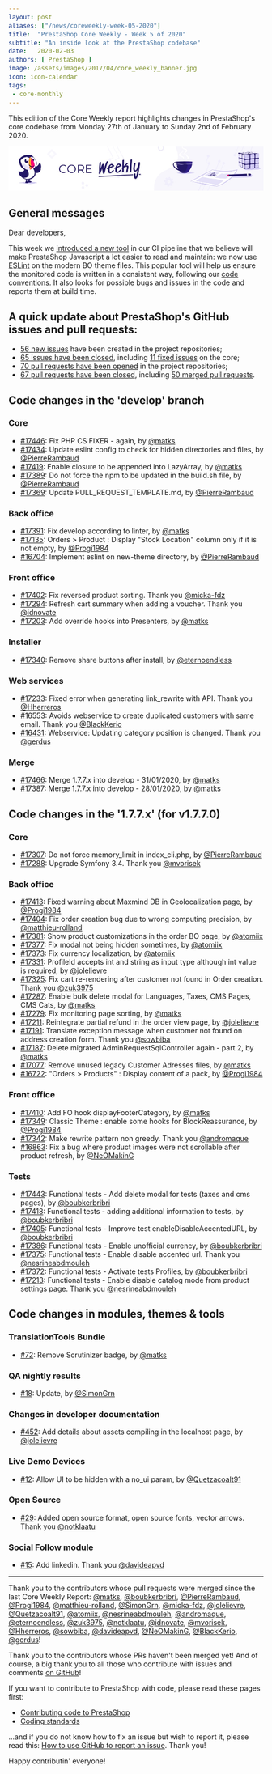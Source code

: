 ```yaml
---
layout: post
aliases: ["/news/coreweekly-week-05-2020"]
title:  "PrestaShop Core Weekly - Week 5 of 2020"
subtitle: "An inside look at the PrestaShop codebase"
date:   2020-02-03
authors: [ PrestaShop ]
image: /assets/images/2017/04/core_weekly_banner.jpg
icon: icon-calendar
tags:
 - core-monthly
---
```


This edition of the Core Weekly report highlights changes in PrestaShop's core codebase from Monday 27th of January to Sunday 2nd of February 2020.

![Core Weekly banner](/assets/images/2018/12/banner-core-weekly.jpg)

## General messages

Dear developers,

This week we [introduced a new tool](https://github.com/PrestaShop/PrestaShop/pull/16704) in our CI pipeline that we believe will make PrestaShop Javascript a lot easier to read and maintain: we now use [ESLint](https://eslint.org/) on the modern BO theme files. This popular tool will help us ensure the monitored code is written in a consistent way, following our [code conventions](https://devdocs.prestashop.com/1.7/development/coding-standards/#javascript-code-conventions). It also looks for possible bugs and issues in the code and reports them at build time.

## A quick update about PrestaShop's GitHub issues and pull requests:

- [56 new issues](https://github.com/search?q=org%3APrestaShop+is%3Apublic++-repo%3Aprestashop%2Fprestashop.github.io++is%3Aissue+created%3A2020-01-27..2020-02-02) have been created in the project repositories;
- [65 issues have been closed](https://github.com/search?q=org%3APrestaShop+is%3Apublic++-repo%3Aprestashop%2Fprestashop.github.io++is%3Aissue+closed%3A2020-01-27..2020-02-02), including [11 fixed issues](https://github.com/search?q=org%3APrestaShop+is%3Apublic++-repo%3Aprestashop%2Fprestashop.github.io++is%3Aissue+label%3Afixed+closed%3A2020-01-27..2020-02-02) on the core;
- [70 pull requests have been opened](https://github.com/search?q=org%3APrestaShop+is%3Apublic++-repo%3Aprestashop%2Fprestashop.github.io++is%3Apr+created%3A2020-01-27..2020-02-02) in the project repositories;
- [67 pull requests have been closed](https://github.com/search?q=org%3APrestaShop+is%3Apublic++-repo%3Aprestashop%2Fprestashop.github.io++is%3Apr+closed%3A2020-01-27..2020-02-02), including [50 merged pull requests](https://github.com/search?q=org%3APrestaShop+is%3Apublic++-repo%3Aprestashop%2Fprestashop.github.io++is%3Apr+merged%3A2020-01-27..2020-02-02).


## Code changes in the 'develop' branch


### Core
* [#17446](https://github.com/PrestaShop/PrestaShop/pull/17446): Fix PHP CS FIXER - again, by [@matks](https://github.com/matks)
* [#17434](https://github.com/PrestaShop/PrestaShop/pull/17434): Update eslint config to check for hidden directories and files, by [@PierreRambaud](https://github.com/PierreRambaud)
* [#17419](https://github.com/PrestaShop/PrestaShop/pull/17419): Enable closure to be appended into LazyArray, by [@matks](https://github.com/matks)
* [#17389](https://github.com/PrestaShop/PrestaShop/pull/17389): Do not force the npm to be updated in the build.sh file, by [@PierreRambaud](https://github.com/PierreRambaud)
* [#17369](https://github.com/PrestaShop/PrestaShop/pull/17369): Update PULL_REQUEST_TEMPLATE.md, by [@PierreRambaud](https://github.com/PierreRambaud)


### Back office
* [#17391](https://github.com/PrestaShop/PrestaShop/pull/17391): Fix develop according to linter, by [@matks](https://github.com/matks)
* [#17135](https://github.com/PrestaShop/PrestaShop/pull/17135): Orders > Product : Display "Stock Location" column only if it is not empty, by [@Progi1984](https://github.com/Progi1984)
* [#16704](https://github.com/PrestaShop/PrestaShop/pull/16704): Implement eslint on new-theme directory, by [@PierreRambaud](https://github.com/PierreRambaud)


### Front office
* [#17402](https://github.com/PrestaShop/PrestaShop/pull/17402): Fix reversed product sorting. Thank you [@micka-fdz](https://github.com/micka-fdz)
* [#17294](https://github.com/PrestaShop/PrestaShop/pull/17294): Refresh cart summary when adding a voucher. Thank you [@idnovate](https://github.com/idnovate)
* [#17203](https://github.com/PrestaShop/PrestaShop/pull/17203): Add override hooks into Presenters, by [@matks](https://github.com/matks)


### Installer
* [#17340](https://github.com/PrestaShop/PrestaShop/pull/17340): Remove share buttons after install, by [@eternoendless](https://github.com/eternoendless)


### Web services
* [#17233](https://github.com/PrestaShop/PrestaShop/pull/17233): Fixed error when generating link_rewrite with API. Thank you [@Hherreros](https://github.com/Hherreros)
* [#16553](https://github.com/PrestaShop/PrestaShop/pull/16553): Avoids webservice to create duplicated customers with same email. Thank you [@BlackKerio](https://github.com/BlackKerio)
* [#16431](https://github.com/PrestaShop/PrestaShop/pull/16431): Webservice: Updating category position is changed. Thank you [@gerdus](https://github.com/gerdus)


### Merge
* [#17466](https://github.com/PrestaShop/PrestaShop/pull/17466): Merge 1.7.7.x into develop - 31/01/2020, by [@matks](https://github.com/matks)
* [#17387](https://github.com/PrestaShop/PrestaShop/pull/17387): Merge 1.7.7.x into develop - 28/01/2020, by [@matks](https://github.com/matks)


## Code changes in the '1.7.7.x' (for v1.7.7.0)


### Core
* [#17307](https://github.com/PrestaShop/PrestaShop/pull/17307): Do not force memory_limit in index_cli.php, by [@PierreRambaud](https://github.com/PierreRambaud)
* [#17288](https://github.com/PrestaShop/PrestaShop/pull/17288): Upgrade Symfony 3.4. Thank you [@mvorisek](https://github.com/mvorisek)


### Back office
* [#17413](https://github.com/PrestaShop/PrestaShop/pull/17413): Fixed warning about Maxmind DB in Geolocalization page, by [@Progi1984](https://github.com/Progi1984)
* [#17404](https://github.com/PrestaShop/PrestaShop/pull/17404): Fix order creation bug due to wrong computing precision, by [@matthieu-rolland](https://github.com/matthieu-rolland)
* [#17381](https://github.com/PrestaShop/PrestaShop/pull/17381): Show product customizations in the order BO page, by [@atomiix](https://github.com/atomiix)
* [#17377](https://github.com/PrestaShop/PrestaShop/pull/17377): Fix modal not being hidden sometimes, by [@atomiix](https://github.com/atomiix)
* [#17373](https://github.com/PrestaShop/PrestaShop/pull/17373): Fix currency localization, by [@atomiix](https://github.com/atomiix)
* [#17331](https://github.com/PrestaShop/PrestaShop/pull/17331): ProfileId accepts int and string as input type although int value is required, by [@jolelievre](https://github.com/jolelievre)
* [#17325](https://github.com/PrestaShop/PrestaShop/pull/17325): Fix cart re-rendering after customer not found in Order creation. Thank you [@zuk3975](https://github.com/zuk3975)
* [#17287](https://github.com/PrestaShop/PrestaShop/pull/17287): Enable bulk delete modal for Languages, Taxes, CMS Pages, CMS Cats, by [@matks](https://github.com/matks)
* [#17279](https://github.com/PrestaShop/PrestaShop/pull/17279): Fix monitoring page sorting, by [@matks](https://github.com/matks)
* [#17211](https://github.com/PrestaShop/PrestaShop/pull/17211): Reintegrate partial refund in the order view page, by [@jolelievre](https://github.com/jolelievre)
* [#17191](https://github.com/PrestaShop/PrestaShop/pull/17191): Translate exception message when customer not found on address creation form. Thank you [@sowbiba](https://github.com/sowbiba)
* [#17187](https://github.com/PrestaShop/PrestaShop/pull/17187): Delete migrated AdminRequestSqlController again - part 2, by [@matks](https://github.com/matks)
* [#17077](https://github.com/PrestaShop/PrestaShop/pull/17077): Remove unused legacy Customer Adresses files, by [@matks](https://github.com/matks)
* [#16722](https://github.com/PrestaShop/PrestaShop/pull/16722): "Orders > Products" : Display content of a pack, by [@Progi1984](https://github.com/Progi1984)


### Front office
* [#17410](https://github.com/PrestaShop/PrestaShop/pull/17410): Add FO hook displayFooterCategory, by [@matks](https://github.com/matks)
* [#17349](https://github.com/PrestaShop/PrestaShop/pull/17349): Classic Theme : enable some hooks for BlockReassurance, by [@Progi1984](https://github.com/Progi1984)
* [#17342](https://github.com/PrestaShop/PrestaShop/pull/17342): Make rewrite pattern non greedy. Thank you [@andromaque](https://github.com/andromaque)
* [#16863](https://github.com/PrestaShop/PrestaShop/pull/16863): Fix a bug where product images were not scrollable after product refresh, by [@NeOMakinG](https://github.com/NeOMakinG)


### Tests
* [#17443](https://github.com/PrestaShop/PrestaShop/pull/17443): Functional tests - Add delete modal for tests (taxes and cms pages), by [@boubkerbribri](https://github.com/boubkerbribri)
* [#17418](https://github.com/PrestaShop/PrestaShop/pull/17418): Functional tests - adding additional information to tests, by [@boubkerbribri](https://github.com/boubkerbribri)
* [#17405](https://github.com/PrestaShop/PrestaShop/pull/17405): Functional tests - Improve test enableDisableAccentedURL, by [@boubkerbribri](https://github.com/boubkerbribri)
* [#17386](https://github.com/PrestaShop/PrestaShop/pull/17386): Functional tests - Enable unofficial currency, by [@boubkerbribri](https://github.com/boubkerbribri)
* [#17375](https://github.com/PrestaShop/PrestaShop/pull/17375): Functional tests - Enable disable accented url. Thank you [@nesrineabdmouleh](https://github.com/nesrineabdmouleh)
* [#17372](https://github.com/PrestaShop/PrestaShop/pull/17372): Functional tests - Activate tests Profiles, by [@boubkerbribri](https://github.com/boubkerbribri)
* [#17213](https://github.com/PrestaShop/PrestaShop/pull/17213): Functional tests - Enable disable catalog mode from product settings page. Thank you [@nesrineabdmouleh](https://github.com/nesrineabdmouleh)


## Code changes in modules, themes & tools


### TranslationTools Bundle
* [#72](https://github.com/PrestaShop/TranslationToolsBundle/pull/72): Remove Scrutinizer badge, by [@matks](https://github.com/matks)


### QA nightly results
* [#18](https://github.com/PrestaShop/QANightlyResults/pull/18): Update, by [@SimonGrn](https://github.com/SimonGrn)


### Changes in developer documentation
* [#452](https://github.com/PrestaShop/docs/pull/452): Add details about assets compiling in the localhost page, by [@jolelievre](https://github.com/jolelievre)


### Live Demo Devices
* [#12](https://github.com/PrestaShop/live-demo-devices/pull/12): Allow UI to be hidden with a no_ui param, by [@Quetzacoalt91](https://github.com/Quetzacoalt91)


### Open Source
* [#29](https://github.com/PrestaShop/open-source/pull/29): Added open source format, open source fonts, vector arrows. Thank you [@notklaatu](https://github.com/notklaatu)


### Social Follow module
* [#15](https://github.com/PrestaShop/ps_socialfollow/pull/15): Add linkedin. Thank you [@davideapvd](https://github.com/davideapvd)


<hr />

Thank you to the contributors whose pull requests were merged since the last Core Weekly Report: [@matks](https://github.com/matks), [@boubkerbribri](https://github.com/boubkerbribri), [@PierreRambaud](https://github.com/PierreRambaud), [@Progi1984](https://github.com/Progi1984), [@matthieu-rolland](https://github.com/matthieu-rolland), [@SimonGrn](https://github.com/SimonGrn), [@micka-fdz](https://github.com/micka-fdz), [@jolelievre](https://github.com/jolelievre), [@Quetzacoalt91](https://github.com/Quetzacoalt91), [@atomiix](https://github.com/atomiix), [@nesrineabdmouleh](https://github.com/nesrineabdmouleh), [@andromaque](https://github.com/andromaque), [@eternoendless](https://github.com/eternoendless), [@zuk3975](https://github.com/zuk3975), [@notklaatu](https://github.com/notklaatu), [@idnovate](https://github.com/idnovate), [@mvorisek](https://github.com/mvorisek), [@Hherreros](https://github.com/Hherreros), [@sowbiba](https://github.com/sowbiba), [@davideapvd](https://github.com/davideapvd), [@NeOMakinG](https://github.com/NeOMakinG), [@BlackKerio](https://github.com/BlackKerio), [@gerdus](https://github.com/gerdus)!

Thank you to the contributors whose PRs haven't been merged yet! And of course, a big thank you to all those who contribute with issues and comments [on GitHub](https://github.com/PrestaShop/PrestaShop)!

If you want to contribute to PrestaShop with code, please read these pages first:

 * [Contributing code to PrestaShop](https://devdocs.prestashop.com/1.7/contribute/contribution-guidelines/)
 * [Coding standards](https://devdocs.prestashop.com/1.7/development/coding-standards/)

...and if you do not know how to fix an issue but wish to report it, please read this: [How to use GitHub to report an issue](https://devdocs.prestashop.com/1.7/contribute/contribute-reporting-issues/). Thank you!

Happy contributin' everyone!

